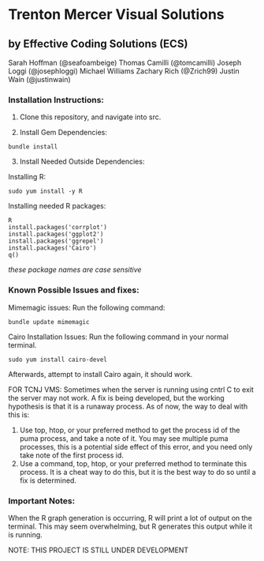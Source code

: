 # Trenton Mercer Visual Solutions

## by Effective Coding Solutions (ECS)
Sarah Hoffman (\@seafoambeige)
Thomas Camilli (\@tomcamilli)
Joseph Loggi (\@josephloggi)
Michael Williams
Zachary Rich (\@Zrich99)
Justin Wain (\@justinwain)

### Installation Instructions:

1) Clone this repository, and navigate into src.

2) Install Gem Dependencies:

```shell
bundle install
```

3) Install Needed Outside Dependencies:

Installing R:

```shell
sudo yum install -y R
```

Installing needed R packages:

```shell
R
install.packages('corrplot')
install.packages('ggplot2')
install.packages('ggrepel')
install.packages('Cairo')
q()
```
*these package names are case sensitive*

### Known Possible Issues and fixes:

Mimemagic issues: Run the following command:
```shell
bundle update mimemagic
```

Cairo Installation Issues: Run the following command in your normal terminal.
```shell
sudo yum install cairo-devel
```
Afterwards, attempt to install Cairo again, it should work.

FOR TCNJ VMS:
Sometimes when the server is running using cntrl C to exit the server may not work.
A fix is being developed, but the working hypothesis is that it is a runaway process.
As of now, the way to deal with this is: 
  1) Use top, htop, or your preferred method to get the process id of the puma process, and take a note of it. You may see multiple puma processes, this is a potential side effect of this error, and you need only take note of the first process id.
  2) Use a command, top, htop, or your preferred method to terminate this process. It is a cheat way to do this, but it is the best way to do so until a fix is determined.

### Important Notes:
When the R graph generation is occurring, R will print a lot of output on the terminal. This may seem overwhelming, but R generates this output while it is running.

NOTE: THIS PROJECT IS STILL UNDER DEVELOPMENT
